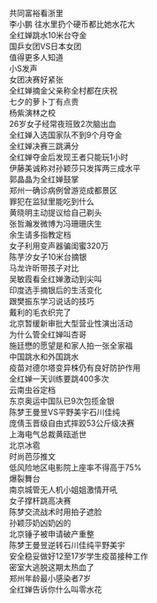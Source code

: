 共同富裕看浙里  
李小鹏 往水里扔个硬币都比她水花大  
全红婵跳水10米台夺金  
国乒女团VS日本女团  
值得更多人知道  
小S发声  
女团决赛好紧张  
全红婵摘金父亲称全村都在庆祝  
七夕的萝卜丁有点贵  
杨紫演林之校  
26岁女子经常夜班致2次脑出血  
全红婵入选国家队不到9个月夺金  
全红婵决赛三跳满分  
全红婵夺金后发现王者只能玩1小时  
伊藤美诚称对孙颖莎只发挥两三成水平  
郭晶晶为全红婵鼓掌  
郑州一确诊病例曾游览成都景区  
罪犯在监狱里能吃到什么  
黄晓明主动提议给自己剃头  
张哲瀚发微博为冯珊珊庆生  
余生请多指教定档  
女子利用变声器骗闺蜜320万  
陈芋汐女子10米台摘银  
马龙许昕带孩子对比  
吴敏霞看全红婵激动到尖叫  
印度选手摘银后的生活变化  
跟樊振东学习说话的技巧  
戴利的毛衣织完了  
北京暂缓新审批大型营业性演出活动  
为什么管全红婵叫杏哥  
施廷懋的愿望是和家人拍一张全家福  
中国跳水和外国跳水  
疫苗对德尔塔变异株仍有良好防护作用  
全红婵一天训练要跳400多次  
云南虫谷定档  
东京奥运中国队已9次包揽金银  
陈梦王曼昱VS平野美宇石川佳纯  
庞倩玉晋级自由式摔跤53公斤级决赛  
上海电气总裁黄瓯逝世  
北京冰雹  
时尚芭莎推文  
低风险地区电影院上座率不得高于75%  
爆裂舞台  
南京城管无人机小姐姐激情开吼  
女子撑杆跳高决赛  
陈梦交流战术时用拍子遮脸  
孙颖莎奶凶奶凶的  
北京锤子被申请破产重整  
陈梦王曼昱逆转石川佳纯平野美宇  
安全稳妥做好12至17岁学生疫苗接种工作  
密室大逃脱这期太热血了  
郑州年龄最小感染者7岁  
全红婵告诉你什么叫零水花  
